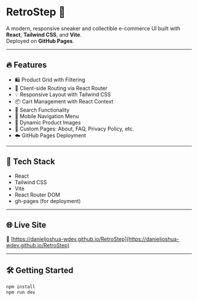 # RetroStep 👟

A modern, responsive sneaker and collectible e-commerce UI built with **React**, **Tailwind CSS**, and **Vite**.  
Deployed on **GitHub Pages**.

---

## 🔥 Features

- 🛍️ Product Grid with Filtering
- 🧭 Client-side Routing via React Router
- 💡 Responsive Layout with Tailwind CSS
- 📦 Cart Management with React Context
- 🔎 Search Functionality
- 📱 Mobile Navigation Menu
- 📸 Dynamic Product Images
- 📃 Custom Pages: About, FAQ, Privacy Policy, etc.
- ☁️ GitHub Pages Deployment

---

## 🚀 Tech Stack

- React
- Tailwind CSS
- Vite
- React Router DOM
- gh-pages (for deployment)

---

## 🌐 Live Site

🔗 [https://danieljoshua-wdev.github.io/RetroStep](https://danieljoshua-wdev.github.io/RetroStep)

---

## 🛠️ Getting Started

```bash
npm install
npm run dev
